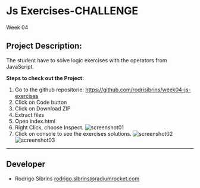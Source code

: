 # Js Exercises-CHALLENGE
Week 04

## Project Description:
The student have to solve logic exercises with the operators from JavaScript.

**Steps to check out the Project:**

1. Go to the github repositorie: https://github.com/rodrisibrins/week04-js-exercises
2. Click on Code button
3. Click on Download ZIP
4. Extract files
5. Open index.html
6. Right Click, choose Inspect.
![screenshot01](https://user-images.githubusercontent.com/90876581/136715447-d2e9b2e4-71ac-486b-bffc-8bca2fb4b25f.png)
7. Click on console to see the exercises solutions.
![screenshot02](https://user-images.githubusercontent.com/90876581/136715462-a50a4c5a-083b-4a25-8ba8-b4311545184b.png)
![screenshot03](https://user-images.githubusercontent.com/90876581/136715473-ef543ce6-2a39-48b8-a012-e54b65a22947.png)

---
## Developer

- Rodrigo Sibrins <rodrigo.sibrins@radiumrocket.com>
